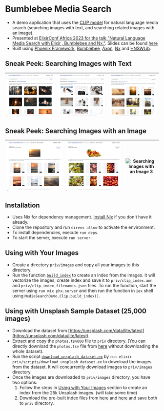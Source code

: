 # Bumblebee Media Search

- A demo application that uses the [CLIP model](https://openai.com/research/clip) for natural language media search (searching images with text, and searching related images with an image).
- Presented at [ElixirConf Africa 2023 for the talk "Natural Language Media Search with Elixir , Bumblebee and Nx."](https://elixirconf.africa/sessions/natural-language-media-search-with-elixir-bumblebee-and-nx). Slides can be found [here](https://assets.rajrajhans.com/bumblebee-media-search/slides_raj_rajhans_elixir_conf_africa_2023.pdf)
- Built using [Phoenix Framework](https://github.com/phoenixframework/phoenix), [Bumblebee](https://github.com/elixir-nx/bumblebee), [Axon](https://github.com/elixir-nx/axon), [Nx](https://github.com/elixir-nx/nx) and [HNSWLib](https://github.com/elixir-nx/hnswlib).

## Sneak Peek: Searching Images with Text

| ![ Searching Images with Text 1 ](./docs/search-with-text-1.jpeg) | ![ Searching Images with Text 2 ](./docs/search-with-text-2.jpeg) | ![ Searching Images with Text 3 ](./docs/search-with-text-3.jpeg) |
| ----------------------------------------------------------------- | ----------------------------------------------------------------- | ----------------------------------------------------------------- |

## Sneak Peek: Searching Images with an Image

| ![ Searching Images with an Image 1 ](./docs/search-with-image-1.png) | ![ Searching Images with an Image 2 ](./docs/search-with-image-2.jpeg) | ![ Searching Images with an Image 3 ](./docs/search-with-image-3.jpeg) |
| --------------------------------------------------------------------- | ---------------------------------------------------------------------- | ---------------------------------------------------------------------- |

## Installation

- Uses Nix for dependency management. [Install Nix](https://nixos.org/download.html) if you don't have it already.
- Clone the repository and run `direnv allow` to activate the environment.
- To install dependencies, execute `run deps`.
- To start the server, execute `run server`.

## Using with Your Images

- Create a directory `priv/images` and copy all your images to this directory.
- Run the function [`build_index`](./lib/media_search_demo/clip/clip_index.ex) to create an index from the images. It will vectorize the images, create index and save it to `priv/clip_index.ann` and `priv/clip_index_filenames.json` files. To run the function, start the server using `run mix phx.server` and then run the function in `iex` shell using `MediaSearchDemo.Clip.build_index()`.

## Using with Unsplash Sample Dataset (25,000 images)

- Download the dataset from [https://unsplash.com/data/lite/latest](https://unsplash.com/data/lite/latest).
- Extract and copy the `photos.tsv000` file to `priv` directory. (You can directly download the `photos.tsv` file from [here](https://assets.rajrajhans.com/bumblebee-media-search/unsplash-25k/photos.tsv000) without downloading the whole dataset).
- Run the script [`download_unsplash_dataset.ex`](./priv/scripts/download_unsplash_dataset.ex) by `run elixir priv/scripts/download_unsplash_dataset.ex` to download the images from the dataset. It will concurrently download images to `priv/images` directory.
- Once the images are downloaded to `priv/images` directory, you have two options:
  1. Follow the steps in [Using with Your Images](#using-with-your-images) section to create an index from the 25k Unsplash images. (will take some time)
  2. Download the pre-built index files from [here](https://assets.rajrajhans.com/bumblebee-media-search/unsplash-25k/clip_index.ann) and [here](https://assets.rajrajhans.com/bumblebee-media-search/unsplash-25k/clip_index_filenames.json) and save both to `priv` directory.
